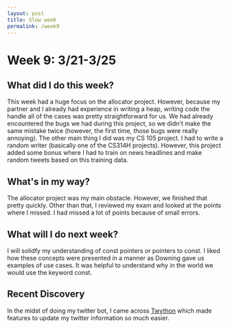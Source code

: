 ```yaml
---
layout: post
title: Slow week
permalink: /week9
---
```


# Week 9: 3/21-3/25

## What did I do this week?

This week had a huge focus on the allocator project. However, because my partner and I already had experience in writing a heap, writing code the handle all of the cases was pretty straightforward for us. We had already encountered the bugs we had during this project, so we didn't make the same mistake twice (however, the first time, those bugs were really annoying). The other main thing I did was my CS 105 project. I had to write a random writer (basically one of the CS314H projects). However, this project added some bonus where I had to train on news headlines and make random tweets based on this training data.

## What's in my way?

The allocator project was my main obstacle. However, we finished that pretty quickly. Other than that, I reviewed my exam and looked at the points where I missed. I had missed a lot of points because of small errors.

## What will I do next week?

I will solidfy my understanding of const pointers or pointers to const. I liked how these concepts were presented in a manner as Downing gave us examples of use cases. It was helpful to understand why in the world we would use the keyword const.

## Recent Discovery

In the midst of doing my twitter bot, I came across [Twython](https://github.com/ryanmcgrath/twython) which made features to update my twitter information so much easier. 
